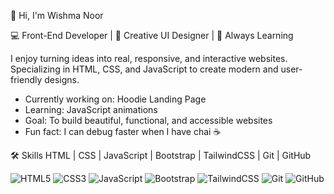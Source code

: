  👋 Hi, I'm Wishma Noor

💻 Front-End Developer | 🎨 Creative UI Designer | 🚀 Always Learning  

I enjoy turning ideas into real, responsive, and interactive websites.  
Specializing in HTML, CSS, and JavaScript to create modern and user-friendly designs.  

- Currently working on:  Hoodie Landing Page  
-  Learning: JavaScript animations  
-  Goal: To build beautiful, functional, and accessible websites  
- Fun fact: I can debug faster when I have chai ☕  

 🛠 Skills
HTML | CSS | JavaScript | Bootstrap | TailwindCSS | Git | GitHub  



![HTML5](https://img.shields.io/badge/HTML5-E34F26?style=for-the-badge&logo=html5&logoColor=white)
![CSS3](https://img.shields.io/badge/CSS3-1572B6?style=for-the-badge&logo=css3&logoColor=white)
![JavaScript](https://img.shields.io/badge/JavaScript-F7DF1E?style=for-the-badge&logo=javascript&logoColor=black)
![Bootstrap](https://img.shields.io/badge/Bootstrap-563D7C?style=for-the-badge&logo=bootstrap&logoColor=white)
![TailwindCSS](https://img.shields.io/badge/Tailwind_CSS-38B2AC?style=for-the-badge&logo=tailwind-css&logoColor=white)
![Git](https://img.shields.io/badge/Git-F05032?style=for-the-badge&logo=git&logoColor=white)
![GitHub](https://img.shields.io/badge/GitHub-181717?style=for-the-badge&logo=github&logoColor=white)
